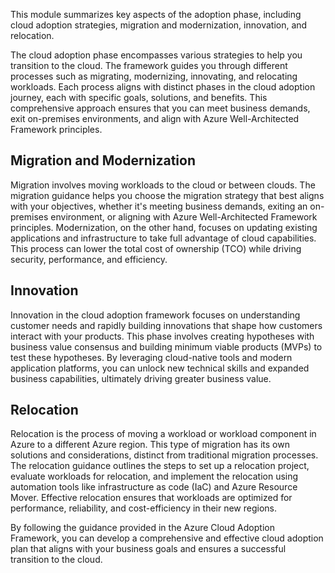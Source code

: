 This module summarizes key aspects of the adoption phase, including cloud adoption strategies, migration and modernization, innovation, and relocation.

The cloud adoption phase encompasses various strategies to help you transition to the cloud. The framework guides you through different processes such as migrating, modernizing, innovating, and relocating workloads. Each process aligns with distinct phases in the cloud adoption journey, each with specific goals, solutions, and benefits. This comprehensive approach ensures that you can meet business demands, exit on-premises environments, and align with Azure Well-Architected Framework principles.

## Migration and Modernization
Migration involves moving workloads to the cloud or between clouds. The migration guidance helps you choose the migration strategy that best aligns with your objectives, whether it's meeting business demands, exiting an on-premises environment, or aligning with Azure Well-Architected Framework principles. Modernization, on the other hand, focuses on updating existing applications and infrastructure to take full advantage of cloud capabilities. This process can lower the total cost of ownership (TCO) while driving security, performance, and efficiency.

## Innovation
Innovation in the cloud adoption framework focuses on understanding customer needs and rapidly building innovations that shape how customers interact with your products. This phase involves creating hypotheses with business value consensus and building minimum viable products (MVPs) to test these hypotheses. By leveraging cloud-native tools and modern application platforms, you can unlock new technical skills and expanded business capabilities, ultimately driving greater business value.

## Relocation
Relocation is the process of moving a workload or workload component in Azure to a different Azure region. This type of migration has its own solutions and considerations, distinct from traditional migration processes. The relocation guidance outlines the steps to set up a relocation project, evaluate workloads for relocation, and implement the relocation using automation tools like infrastructure as code (IaC) and Azure Resource Mover. Effective relocation ensures that workloads are optimized for performance, reliability, and cost-efficiency in their new regions.

By following the guidance provided in the Azure Cloud Adoption Framework, you can develop a comprehensive and effective cloud adoption plan that aligns with your business goals and ensures a successful transition to the cloud.